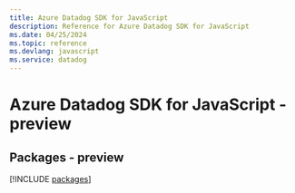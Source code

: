 ```yaml
---
title: Azure Datadog SDK for JavaScript
description: Reference for Azure Datadog SDK for JavaScript
ms.date: 04/25/2024
ms.topic: reference
ms.devlang: javascript
ms.service: datadog
---
```

# Azure Datadog SDK for JavaScript - preview
## Packages - preview
[!INCLUDE [packages](datadog-index.md)]